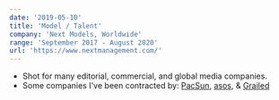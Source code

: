 ```yaml
---
date: '2019-05-10'
title: 'Model / Talent'
company: 'Next Models, Worldwide'
range: 'September 2017 - August 2020'
url: 'https://www.nextmanagement.com/'
---
```


- Shot for many editorial, commercial, and global media companies.
- Some companies I've been contracted by: [PacSun](https://www.pacsun.com/), [asos](https://www.asos.com/), & [Grailed](https://www.grailed.com/)
